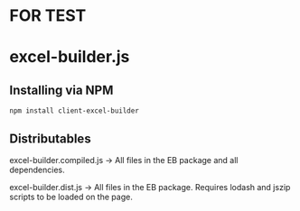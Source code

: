 
FOR TEST
====================

excel-builder.js
================


Installing via NPM
------------------

	npm install client-excel-builder


Distributables
---------------
excel-builder.compiled.js -> All files in the EB package and all dependencies.

excel-builder.dist.js -> All files in the EB package. Requires lodash and jszip scripts to be loaded on the page.

